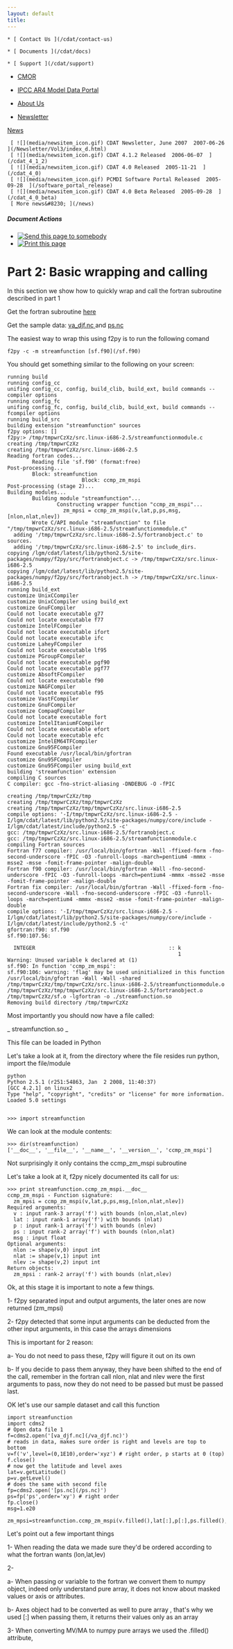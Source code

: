 ```yaml
---
layout: default
title: 
---
```



    * [ Contact Us ](/cdat/contact-us)

    * [ Documents ](/cdat/docs)

    * [ Support ](/cdat/support)

  * [ CMOR ](/cmor)

  * [ IPCC AR4 Model Data Portal ](/esg_data_portal)

  * [ About Us ](/about)

  * [ Newsletter ](/Newsletter)

[ News ](/news)

     [ ![](media/newsitem_icon.gif) CDAT Newsletter, June 2007  2007-06-26  ](/Newsletter/Vol3/index_d.html)
     [ ![](media/newsitem_icon.gif) CDAT 4.1.2 Released  2006-06-07  ](/cdat_4_1_2)
     [ ![](media/newsitem_icon.gif) CDAT 4.0 Released  2005-11-21  ](/cdat_4_0)
     [ ![](media/newsitem_icon.gif) PCMDI Software Portal Released  2005-09-28  ](/software_portal_release)
     [ ![](media/newsitem_icon.gif) CDAT 4.0 Beta Released  2005-09-28  ](/cdat_4_0_beta)
     [ More news&#8230; ](/news)

#####  Document Actions

  * [ ![Send this page to somebody](media/mail_icon.gif) ](/cdat/tutorials/f2py-wrapping-fortran-code/part-2-basic-wrapping-and-calling/sendto_form)
  * [ ![Print this page](media/print_icon.gif) ](/this.print\(\))

#  Part 2: Basic wrapping and calling

In this section we show how to quickly wrap and call the fortran subroutine
described in part 1

Get the fortran subroutine [ here ](/sf.f90)

Get the sample data: [ va_djf.nc ](/va_djf.nc) and [ ps.nc ](/ps.nc)

The easiest way to wrap this using f2py is to run the following comand

    
    
    f2py -c -m streamfunction [sf.f90](/sf.f90)
    

You should get something similar to the following on your screen:

    
    
    running build
    running config_cc
    unifing config_cc, config, build_clib, build_ext, build commands --compiler options
    running config_fc
    unifing config_fc, config, build_clib, build_ext, build commands --fcompiler options
    running build_src
    building extension "streamfunction" sources
    f2py options: []
    f2py:> /tmp/tmpwrCzXz/src.linux-i686-2.5/streamfunctionmodule.c
    creating /tmp/tmpwrCzXz
    creating /tmp/tmpwrCzXz/src.linux-i686-2.5
    Reading fortran codes...
            Reading file 'sf.f90' (format:free)
    Post-processing...
            Block: streamfunction
                            Block: ccmp_zm_mspi
    Post-processing (stage 2)...
    Building modules...
            Building module "streamfunction"...
                    Constructing wrapper function "ccmp_zm_mspi"...
                      zm_mpsi = ccmp_zm_mspi(v,lat,p,ps,msg,[nlon,nlat,nlev])
            Wrote C/API module "streamfunction" to file "/tmp/tmpwrCzXz/src.linux-i686-2.5/streamfunctionmodule.c"
      adding '/tmp/tmpwrCzXz/src.linux-i686-2.5/fortranobject.c' to sources.
      adding '/tmp/tmpwrCzXz/src.linux-i686-2.5' to include_dirs.
    copying /lgm/cdat/latest/lib/python2.5/site-packages/numpy/f2py/src/fortranobject.c -> /tmp/tmpwrCzXz/src.linux-i686-2.5
    copying /lgm/cdat/latest/lib/python2.5/site-packages/numpy/f2py/src/fortranobject.h -> /tmp/tmpwrCzXz/src.linux-i686-2.5
    running build_ext
    customize UnixCCompiler
    customize UnixCCompiler using build_ext
    customize GnuFCompiler
    Could not locate executable g77
    Could not locate executable f77
    customize IntelFCompiler
    Could not locate executable ifort
    Could not locate executable ifc
    customize LaheyFCompiler
    Could not locate executable lf95
    customize PGroupFCompiler
    Could not locate executable pgf90
    Could not locate executable pgf77
    customize AbsoftFCompiler
    Could not locate executable f90
    customize NAGFCompiler
    Could not locate executable f95
    customize VastFCompiler
    customize GnuFCompiler
    customize CompaqFCompiler
    Could not locate executable fort
    customize IntelItaniumFCompiler
    Could not locate executable efort
    Could not locate executable efc
    customize IntelEM64TFCompiler
    customize Gnu95FCompiler
    Found executable /usr/local/bin/gfortran
    customize Gnu95FCompiler
    customize Gnu95FCompiler using build_ext
    building 'streamfunction' extension
    compiling C sources
    C compiler: gcc -fno-strict-aliasing -DNDEBUG -O -fPIC
    
    creating /tmp/tmpwrCzXz/tmp
    creating /tmp/tmpwrCzXz/tmp/tmpwrCzXz
    creating /tmp/tmpwrCzXz/tmp/tmpwrCzXz/src.linux-i686-2.5
    compile options: '-I/tmp/tmpwrCzXz/src.linux-i686-2.5 -I/lgm/cdat/latest/lib/python2.5/site-packages/numpy/core/include -I/lgm/cdat/latest/include/python2.5 -c'
    gcc: /tmp/tmpwrCzXz/src.linux-i686-2.5/fortranobject.c
    gcc: /tmp/tmpwrCzXz/src.linux-i686-2.5/streamfunctionmodule.c
    compiling Fortran sources
    Fortran f77 compiler: /usr/local/bin/gfortran -Wall -ffixed-form -fno-second-underscore -fPIC -O3 -funroll-loops -march=pentium4 -mmmx -msse2 -msse -fomit-frame-pointer -malign-double
    Fortran f90 compiler: /usr/local/bin/gfortran -Wall -fno-second-underscore -fPIC -O3 -funroll-loops -march=pentium4 -mmmx -msse2 -msse -fomit-frame-pointer -malign-double
    Fortran fix compiler: /usr/local/bin/gfortran -Wall -ffixed-form -fno-second-underscore -Wall -fno-second-underscore -fPIC -O3 -funroll-loops -march=pentium4 -mmmx -msse2 -msse -fomit-frame-pointer -malign-double
    compile options: '-I/tmp/tmpwrCzXz/src.linux-i686-2.5 -I/lgm/cdat/latest/lib/python2.5/site-packages/numpy/core/include -I/lgm/cdat/latest/include/python2.5 -c'
    gfortran:f90: sf.f90
    sf.f90:107.56:
    
      INTEGER                                           :: k
                                                           1
    Warning: Unused variable k declared at (1)
    sf.f90: In function 'ccmp_zm_mspi':
    sf.f90:106: warning: 'flag' may be used uninitialized in this function
    /usr/local/bin/gfortran -Wall -Wall -shared /tmp/tmpwrCzXz/tmp/tmpwrCzXz/src.linux-i686-2.5/streamfunctionmodule.o /tmp/tmpwrCzXz/tmp/tmpwrCzXz/src.linux-i686-2.5/fortranobject.o /tmp/tmpwrCzXz/sf.o -lgfortran -o ./streamfunction.so
    Removing build directory /tmp/tmpwrCzXz
    
    

Most importantly you should now have a file called:

 _ streamfunction.so _ 

This file can be loaded in Python

Let's take a look at it, from the directory where the file resides run python,
import the file/module

    
    
    python
    Python 2.5.1 (r251:54863, Jan  2 2008, 11:40:37)
    [GCC 4.2.1] on linux2
    Type "help", "copyright", "credits" or "license" for more information.
    Loaded 5.0 settings
    
    
    >>> import streamfunction

We can look at the module contents:

    
    
    >>> dir(streamfunction)
    ['__doc__', '__file__', '__name__', '__version__', 'ccmp_zm_mspi']
    

Not surprisingly it only contains the  ccmp_zm_mspi  subroutine

Let's take a look at it, f2py nicely documented its call for us:

    
    
    >>> print streamfunction.ccmp_zm_mspi.__doc__
    ccmp_zm_mspi - Function signature:
      zm_mpsi = ccmp_zm_mspi(v,lat,p,ps,msg,[nlon,nlat,nlev])
    Required arguments:
      v : input rank-3 array('f') with bounds (nlon,nlat,nlev)
      lat : input rank-1 array('f') with bounds (nlat)
      p : input rank-1 array('f') with bounds (nlev)
      ps : input rank-2 array('f') with bounds (nlon,nlat)
      msg : input float
    Optional arguments:
      nlon := shape(v,0) input int
      nlat := shape(v,1) input int
      nlev := shape(v,2) input int
    Return objects:
      zm_mpsi : rank-2 array('f') with bounds (nlat,nlev)
    

Ok, at this stage it is important to note a few things.

1- f2py separated input and output arguments, the later ones are now returned
(zm_mpsi)

2- f2py detected that some input arguments can be deducted from the other
input arguments, in this case the arrays dimensions

This is important for 2 reason:

a- You do not need to pass these, f2py will figure it out on its own

b- If you decide to pass them anyway, they have been shifted to the end of the
call, remember in the fortran call nlon, nlat and nlev were the first
arguments to pass, now they do not need to be passed but must be passed last.  

OK let's use our sample dataset and call this function

    
    
    import streamfunction
    import cdms2
    # Open data file 1
    f=cdms2.open('[va_djf.nc](/va_djf.nc)')
    # reads in data, makes sure order is right and levels are top to bottom
    v=f('v',level=(0,1E10),order='xyz') # right order, p starts at 0 (top)
    f.close()
    # now get the latitude and level axes
    lat=v.getLatitude()
    p=v.getLevel()
    # does the same with second file
    fp=cdms2.open('[ps.nc](/ps.nc)')
    ps=fp('ps',order='xy') # right order
    fp.close()
    msg=1.e20
    
    zm_mpsi=streamfunction.ccmp_zm_mspi(v.filled(),lat[:],p[:],ps.filled(),msg)
    
    

Let's point out a few important things

1- When reading the data we made sure they'd be ordered according to what the
fortran wants (lon,lat,lev)

2-

a- When passing or variable to the fortran we convert them to numpy object,
indeed only understand pure array, it does not know about masked values or
axis or attributes.

b- Axes object had to be converted as well to pure array , that's why we used
[:] when passing them, it returns their values only as an array

3- When converting MV/MA to numpy pure arrays we used the .filled() attribute,
